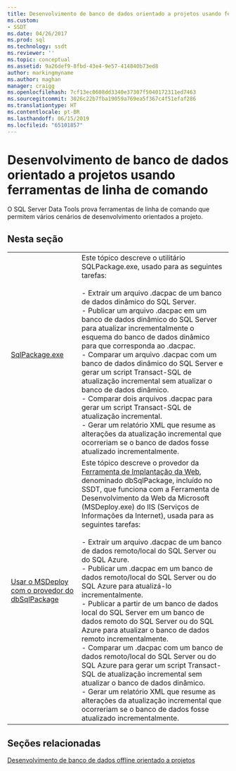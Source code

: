 ```yaml
---
title: Desenvolvimento de banco de dados orientado a projetos usando ferramentas de linha de comando| Microsoft Docs
ms.custom:
- SSDT
ms.date: 04/26/2017
ms.prod: sql
ms.technology: ssdt
ms.reviewer: ''
ms.topic: conceptual
ms.assetid: 9a26def9-8fbd-43e4-9e57-414840b73ed8
author: markingmyname
ms.author: maghan
manager: craigg
ms.openlocfilehash: 7cf13ec0608dd3340e37307f5040172311ed7463
ms.sourcegitcommit: 3026c22b7fba19059a769ea5f367c4f51efaf286
ms.translationtype: HT
ms.contentlocale: pt-BR
ms.lasthandoff: 06/15/2019
ms.locfileid: "65101857"
---
```

# <a name="project-oriented-database-development-using-command-line-tools"></a>Desenvolvimento de banco de dados orientado a projetos usando ferramentas de linha de comando
O SQL Server Data Tools prova ferramentas de linha de comando que permitem vários cenários de desenvolvimento orientados a projeto.  
  
## <a name="in-this-section"></a>Nesta seção  
  
|||  
|-|-|  
|[SqlPackage.exe](../tools/sqlpackage.md)|Este tópico descreve o utilitário SQLPackage.exe, usado para as seguintes tarefas:<br /><br />-   Extrair um arquivo .dacpac de um banco de dados dinâmico do SQL Server.<br />-   Publicar um arquivo .dacpac em um banco de dados dinâmico do SQL Server para atualizar incrementalmente o esquema do banco de dados dinâmico para que corresponda ao .dacpac.<br />-   Comparar um arquivo .dacpac com um banco de dados dinâmico do SQL Server e gerar um script Transact\-SQL de atualização incremental sem atualizar o banco de dados dinâmico.<br />-   Comparar dois arquivos .dacpac para gerar um script Transact\-SQL de atualização incremental.<br />-   Gerar um relatório XML que resume as alterações da atualização incremental que ocorreriam se o banco de dados fosse atualizado incrementalmente.|  
|[Usar o MSDeploy com o provedor do dbSqlPackage](../ssdt/using-msdeploy-with-dbsqlpackage-provider.md)|Este tópico descreve o provedor da [Ferramenta de Implantação da Web](https://go.microsoft.com/fwlink/?LinkId=231798), denominado dbSqlPackage, incluído no SSDT, que funciona com a Ferramenta de Desenvolvimento da Web da Microsoft (MSDeploy.exe) do IIS (Serviços de Informações da Internet), usada para as seguintes tarefas:<br /><br />-   Extrair um arquivo .dacpac de um banco de dados remoto/local do SQL Server ou do SQL Azure.<br />-   Publicar um .dacpac em um banco de dados remoto/local do SQL Server ou do SQL Azure para atualizá-lo incrementalmente.<br />-   Publicar a partir de um banco de dados local do SQL Server em um banco de dados remoto do SQL Server ou do SQL Azure para atualizar o banco de dados remoto incrementalmente.<br />-   Comparar um .dacpac com um banco de dados remoto/local do SQL Server ou do SQL Azure para gerar um script Transact\-SQL de atualização incremental sem atualizar o banco de dados dinâmico.<br />-   Gerar um relatório XML que resume as alterações da atualização incremental que ocorreriam se o banco de dados fosse atualizado incrementalmente.|  
  
## <a name="related-sections"></a>Seções relacionadas  
[Desenvolvimento de banco de dados offline orientado a projetos](../ssdt/project-oriented-offline-database-development.md)  
  
